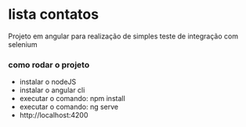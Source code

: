 # lista contatos

Projeto em angular para realização de simples teste de integração com selenium

### como rodar o projeto
- instalar o nodeJS
- instalar o angular cli
- executar o comando: npm install
- executar o comando: ng serve
- http://localhost:4200

